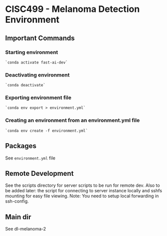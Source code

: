 # CISC499 - Melanoma Detection Environment

## Important Commands

### Starting environment
    `conda activate fast-ai-dev`

### Deactivating environment
    `conda deactivate`

### Exporting environment file
    `conda env export > environment.yml`

### Creating an environment from an environment.yml file
    `conda env create -f environment.yml`

## Packages
See `environment.yml` file

## Remote Development
See the scripts directory for server scripts to be run for remote dev. Also to be added later: the script for connecting to server instance locally and sshfs mounting for easy file viewing. Note: You need to setup local forwarding in ssh-config.

## Main dir
See dl-melanoma-2
